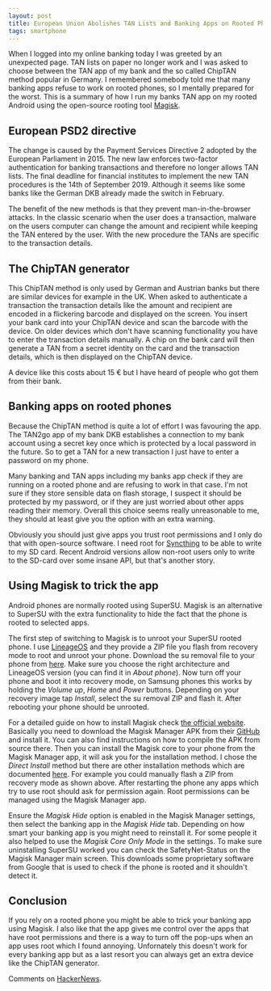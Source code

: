 ```yaml
---
layout: post
title: European Union Abolishes TAN Lists and Banking Apps on Rooted Phones Ridiculousness
tags: smartphone
---
```


When I logged into my online banking today I was greeted by an unexpected page. TAN lists on paper no longer work and I was asked to choose between the TAN app of my bank and the so called ChipTAN method popular in Germany. I remembered somebody told me that many banking apps refuse to work on rooted phones, so I mentally prepared for the worst. This is a summary of how I run my banks TAN app on my rooted Android using the open-source rooting tool [Magisk](https://github.com/topjohnwu/Magisk).

## European PSD2 directive

The change is caused by the Payment Services Directive 2 adopted by the European Parliament in 2015. The new law enforces two-factor authentication for banking transactions and therefore no longer allows TAN lists. The final deadline for financial institutes to implement the new TAN procedures is the 14th of September 2019. Although it seems like some banks like the German DKB already made the switch in February.

The benefit of the new methods is that they prevent man-in-the-browser attacks. In the classic scenario when the user does a transaction, malware on the users computer can change the amount and recipient while keeping the TAN entered by the user. With the new procedure the TANs are specific to the transaction details.

## The ChipTAN generator

This ChipTAN method is only used by German and Austrian banks but there are similar devices for example in the UK. When asked to authenticate a transaction the transaction details like the amount and recipient are encoded in a flickering barcode and displayed on the screen. You insert your bank card into your ChipTAN device and scan the barcode with the device. On older devices which don't have scanning functionality you have to enter the transaction details manually. A chip on the bank card will then generate a TAN from a secret identity on the card and the transaction details, which is then displayed on the ChipTAN device.

A device like this costs about 15 € but I have heard of people who got them from their bank.

## Banking apps on rooted phones

Because the ChipTAN method is quite a lot of effort I was favouring the app. The TAN2go app of my bank DKB establishes a connection to my bank account using a secret key once which is protected by a local password in the future. So to get a TAN for a new transaction I just have to enter a password on my phone.

Many banking and TAN apps including my banks app check if they are running on a rooted phone and are refusing to work in that case. I'm not sure if they store sensible data on flash storage, I suspect it should be protected by my password, or if they are just worried about other apps reading their memory. Overall this choice seems really unreasonable to me, they should at least give you the option with an extra warning.

Obviously you should just give apps you trust root permissions and I only do that with open-source software. I need root for [Syncthing](https://syncthing.net/) to be able to write to my SD card. Recent Android versions allow non-root users only to write to the SD-card over some insane API, but that's another story.

## Using Magisk to trick the app

Android phones are normally rooted using SuperSU. Magisk is an alternative to SuperSU with the extra functionality to hide the fact that the phone is rooted to selected apps.

The first step of switching to Magisk is to unroot your SuperSU rooted phone. I use [LineageOS](https://www.lineageos.org/) and they provide a ZIP file you flash from recovery mode to root and unroot your phone. Download the su removal file to your phone from [here](https://download.lineageos.org/extras). Make sure you choose the right architecture and LineageOS version (you can find it in *About phone*). Now turn off your phone and boot it into recovery mode, on Samsung phones this works by holding the *Volume up*, *Home* and *Power* buttons. Depending on your recovery image tap *Install*, select the su removal ZIP and flash it. After rebooting your phone should be unrooted.

For a detailed guide on how to install Magisk check [the official website](https://magiskmanager.com/). Basically you need to download the Magisk Manager APK from their [GitHub](https://github.com/topjohnwu/Magisk/releases) and install it. You can also find instructions on how to compile the APK from source there. Then you can install the Magisk core to your phone from the Magisk Manager app, it will ask you for the installation method. I chose the *Direct Install* method but there are other installation methods which are documented [here](https://topjohnwu.github.io/Magisk/install.html). For example you could manually flash a ZIP from recovery mode as shown above. After restarting the phone any apps which try to use root should ask for permission again. Root permissions can be managed using the Magisk Manager app.

Ensure the *Magisk Hide* option is enabled in the Magisk Manager settings, then select the banking app in the *Magisk Hide* tab. Depending on how smart your banking app is you might need to reinstall it. For some people it also helped to use the *Magisk Core Only Mode* in the settings. To make sure uninstalling SuperSU worked you can check the SafetyNet-Status on the Magisk Manager main screen. This downloads some proprietary software from Google that is used to check if the phone is rooted and it shouldn't detect it.

## Conclusion

If you rely on a rooted phone you might be able to trick your banking app using Magisk. I also like that the app gives me control over the apps that have root permissions and there is a way to turn off the pop-ups when an app uses root which I found annoying. Unfornately this doesn't work for every banking app but as a last resort you can always get an extra device like the ChipTAN generator.

Comments on [HackerNews](https://news.ycombinator.com/item?id=19483952).
